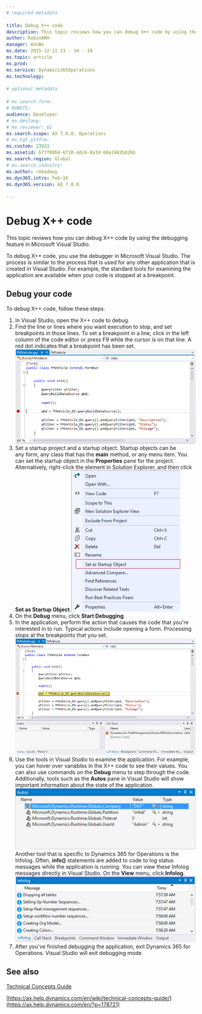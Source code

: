 ```yaml
---
# required metadata

title: Debug X++ code
description: This topic reviews how you can debug X++ code by using the debugging feature in Microsoft Visual Studio. 
author: RobinARH
manager: AnnBe
ms.date: 2015-12-11 23 - 34 - 19
ms.topic: article
ms.prod: 
ms.service: Dynamics365Operations
ms.technology: 

# optional metadata

# ms.search.form: 
# ROBOTS: 
audience: Developer
# ms.devlang: 
# ms.reviewer: 61
ms.search.scope: AX 7.0.0, Operations
# ms.tgt_pltfrm: 
ms.custom: 23921
ms.assetid: b77f00b4-6f20-4dc6-8a3d-60a1982bd26b
ms.search.region: Global
# ms.search.industry: 
ms.author: robadawy
ms.dyn365.intro: Feb-16
ms.dyn365.version: AX 7.0.0

---
```


# Debug X++ code

This topic reviews how you can debug X++ code by using the debugging feature in Microsoft Visual Studio. 

To debug X++ code, you use the debugger in Microsoft Visual Studio. The process is similar to the process that is used for any other application that is created in Visual Studio. For example, the standard tools for examining the application are available when your code is stopped at a breakpoint.

## Debug your code
To debug X++ code, follow these steps.

1.  In Visual Studio, open the X++ code to debug.
2.  Find the line or lines where you want execution to stop, and set breakpoints in those lines. To set a breakpoint in a line, click in the left column of the code editor or press F9 while the cursor is on that line. A red dot indicates that a breakpoint has been set. [![32\_DevoToolsConcept](./media/32_devotoolsconcept.png)](./media/32_devotoolsconcept.png)
3.  Set a startup project and a startup object. Startup objects can be any form, any class that has the **main** method, or any menu item. You can set the startup object in the **Properties** pane for the project. Alternatively, right-click the element in Solution Explorer, and then click **Set as Startup Object**.![setasstartupobject](./media/setasstartupobject.jpg)
4.  On the **Debug** menu, click **Start Debugging**.
5.  In the application, perform the action that causes the code that you're interested in to run. Typical actions include opening a form. Processing stops at the breakpoints that you set. [![33\_DevoToolsConcept](./media/33_devotoolsconcept.png)](./media/33_devotoolsconcept.png)
6.  Use the tools in Visual Studio to examine the application. For example, you can hover over variables in the X++ code to see their values. You can also use commands on the **Debug** menu to step through the code. Additionally, tools such as the **Autos** pane in Visual Studio will show important information about the state of the application. [![34\_DevoToolsConcept](./media/34_devotoolsconcept.png)](./media/34_devotoolsconcept.png)Another tool that is specific to Dynamics 365 for Operations is the Infolog. Often, **info()** statements are added to code to log status messages while the application is running. You can view these Infolog messages directly in Visual Studio. On the **View** menu, click **Infolog**. [![35\_DevoToolsConcept](./media/35_devotoolsconcept.png)](./media/35_devotoolsconcept.png)
7.  After you've finished debugging the application, exit Dynamics 365 for Operations. Visual Studio will exit debugging mode.


See also
--------

[Technical Concepts Guide](developer-landing-page.md)

[https://ax.help.dynamics.com/en/wiki/technical-concepts-guide/](https://ax.help.dynamics.com/en/?p=178721)

